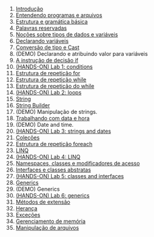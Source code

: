 1. [Introdução](https://github.com/claudineij-ciandt/dotnet-training/tree/master/csharp/content/introduction.md)
2. [Entendendo programas e arquivos](https://github.com/claudineij-ciandt/dotnet-training/tree/master/csharp/content/understading-program-files.md)
3. [Estrutura e gramática básica](https://github.com/claudineij-ciandt/dotnet-training/tree/master/csharp/content/basic-structure-and-grammar.md)
4. [Palavras reservadas](https://github.com/claudineij-ciandt/dotnet-training/tree/master/csharp/content/reserved-keywords.md)
5. [Noções sobre tipos de dados e variáveis](https://github.com/claudineij-ciandt/dotnet-training/tree/master/csharp/content/data-types-and-variables.md)
6. [Declarando variáveis](https://github.com/claudineij-ciandt/dotnet-training/tree/master/csharp/content/declaring-variables.md)
7. [Conversão de tipo e Cast](https://github.com/claudineij-ciandt/dotnet-training/tree/master/csharp/content/Type-convertion-and-cast.md)
8. (DEMO) Declarando e atribuindo valor para variáveis
9. [A instrução de decisão if](https://github.com/claudineij-ciandt/dotnet-training/tree/master/csharp/content/if.md)
10. [(HANDS-ON) Lab 1: conditions](https://github.com/claudineij-ciandt/dotnet-training/tree/master/csharp/content/lab1.md)
11. [Estrutura de repetição for](https://github.com/claudineij-ciandt/dotnet-training/tree/master/csharp/content/for.md)
12. [Estrutura de repetição while](https://github.com/claudineij-ciandt/dotnet-training/tree/master/csharp/content/while.md)
13. [Estrutura de repetição do while](https://github.com/claudineij-ciandt/dotnet-training/tree/master/csharp/content/do-while.md)
14. [(HANDS-ON) Lab 2: loops](https://github.com/claudineij-ciandt/dotnet-training/tree/master/csharp/content/lab2.md)
15. [String](https://github.com/claudineij-ciandt/dotnet-training/tree/master/csharp/content/string.md)
16. [String Builder](https://github.com/claudineij-ciandt/dotnet-training/tree/master/csharp/content/string-builder.md)
17. (DEMO) Manipulação de strings.
18. [Trabalhando com data e hora](https://github.com/claudineij-ciandt/dotnet-training/tree/master/csharp/content/date-time.md)
19. (DEMO) Date and time.
20. [(HANDS-ON) Lab 3: strings and dates](https://github.com/claudineij-ciandt/dotnet-training/tree/master/csharp/content/lab3.md)
21. [Coleções](https://github.com/claudineij-ciandt/dotnet-training/tree/master/csharp/content/collections.md)
22. [Estrutura de repetição foreach](https://github.com/claudineij-ciandt/dotnet-training/tree/master/csharp/content/foreach.md)
23. [LINQ](https://github.com/claudineij-ciandt/dotnet-training/tree/master/csharp/content/linq.md)
24. [(HANDS-ON) Lab 4: LINQ](https://github.com/claudineij-ciandt/dotnet-training/tree/master/csharp/content/lab4.md)
25. [Namespaces, classes e modificadores de acesso](https://github.com/claudineij-ciandt/dotnet-training/tree/master/csharp/content/namespaces-classes-access-modifiers.md)
26. [Interfaces e classes abstratas](https://github.com/claudineij-ciandt/dotnet-training/tree/master/csharp/content/interfaces-abstracts.md)
27. [(HANDS-ON) Lab 5: classes and interfaces](https://github.com/claudineij-ciandt/dotnet-training/tree/master/csharp/content/lab5.md)
28. [Generics](https://github.com/claudineij-ciandt/dotnet-training/tree/master/csharp/content/generics.md)
29. (DEMO) Generics
30. [(HANDS-ON) Lab 6: generics](https://github.com/claudineij-ciandt/dotnet-training/tree/master/csharp/content/lab6.md)
31. [Métodos de extensão](https://github.com/claudineij-ciandt/dotnet-training/tree/master/csharp/content/extension-methods.md)
32. [Herança](https://github.com/claudineij-ciandt/dotnet-training/tree/master/csharp/content/inheritance.md)
33. [Exceções](https://github.com/claudineij-ciandt/dotnet-training/tree/master/csharp/content/exceptions.md)
34. [Gerenciamento de memória](https://github.com/claudineij-ciandt/dotnet-training/tree/master/csharp/content/memory-management.md)
35. [Manipulação de arquivos](https://github.com/claudineij-ciandt/dotnet-training/tree/master/csharp/content/file-manipulation.md)
